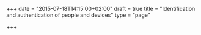 +++
date = "2015-07-18T14:15:00+02:00"
draft = true
title = "Identification and authentication of people and devices"
type = "page"

+++
